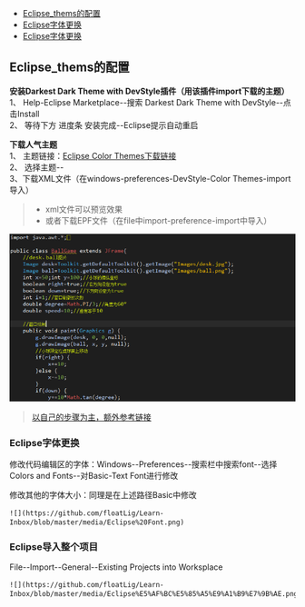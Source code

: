 
- [Eclipse_thems的配置](#eclipse_thems的配置)
- [Eclipse字体更换](#eclipse字体更换)
- [Eclipse字体更换](#eclipse字体更换)

## Eclipse_thems的配置  

**安装Darkest Dark Theme with DevStyle插件（用该插件import下载的主题）**  
1、 Help-Eclipse Marketplace--搜索 Darkest Dark Theme with DevStyle--点击Install  
2、 等待下方 进度条 安装完成--Eclipse提示自动重启  

**下载人气主题**   
1、 主题链接：[Eclipse Color Themes下载链接](http://www.eclipsecolorthemes.org/?q=)  
2、 选择主题--  
3、下载XML文件（在windows-preferences-DevStyle-Color Themes-import导入）   
> - xml文件可以预览效果
> - 或者下载EPF文件（在file中import-preference-import中导入）

![](https://github.com/floatLig/Learn-Inbox/blob/master/media/Eclipse%E4%B8%BB%E9%A2%98.png)
>  [以自己的步骤为主，额外参考链接](https://blog.csdn.net/qq_32293345/article/details/81144831)

### Eclipse字体更换  

修改代码编辑区的字体：Windows--Preferences--搜索栏中搜索font--选择Colors and Fonts--对Basic-Text Font进行修改

修改其他的字体大小：同理是在上述路径Basic中修改
	
	![](https://github.com/floatLig/Learn-Inbox/blob/master/media/Eclipse%20Font.png)

### Eclipse导入整个项目

File--Import--General--Existing Projects into Worksplace

	![](https://github.com/floatLig/Learn-Inbox/blob/master/media/Eclipse%E5%AF%BC%E5%85%A5%E9%A1%B9%E7%9B%AE.png)
